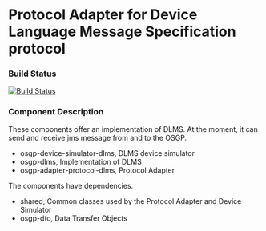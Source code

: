 # Protocol Adapter for Device Language Message Specification protocol

### Build Status

[![Build Status](http://54.77.62.182/job/OSGP_Protocol-Adapter-DLMS_development/badge/icon?style=plastic)](http://54.77.62.182/job/OSGP_Protocol-Adapter-DLMS_development)

### Component Description

These components offer an implementation of DLMS. At the moment, it can send and receive jms message from and to the OSGP.

- osgp-device-simulator-dlms, DLMS device simulator
- osgp-dlms, Implementation of DLMS
- osgp-adapter-protocol-dlms, Protocol Adapter

The components have dependencies.

- shared, Common classes used by the Protocol Adapter and Device Simulator
- osgp-dto, Data Transfer Objects
